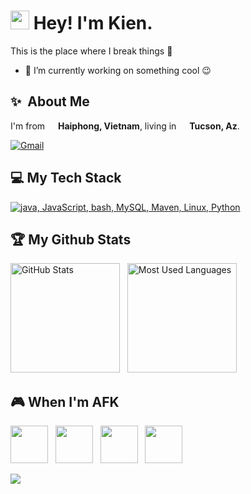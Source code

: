<h1><img src="https://emojis.slackmojis.com/emojis/images/1531849430/4246/blob-sunglasses.gif?1531849430" width="30"/> Hey! I'm Kien.</h1>

This is the place where I break things 🤣
- 🔭  I’m currently working on something cool 😉

## ✨&nbsp; About Me

<p> I'm from <img src="https://cdn-icons-png.flaticon.com/128/197/197473.png" width="13"/> <b>Haiphong, Vietnam</b>, living in <img src="https://cdn-icons-png.flaticon.com/128/4628/4628635.png" width="13"/> <b>Tucson, Az</b>. </p>

[![Gmail](https://skillicons.dev/icons?i=gmail)](mailto:letrungkien1991@gmail.com)

## 💻 My Tech Stack

[![java, JavaScript, bash, MySQL, Maven, Linux, Python](https://skillicons.dev/icons?i=java,js,bash,mysql,maven,linux,py)](https://skillicons.dev)

## 🏆 My Github Stats

<p>
    <img height=175 alt="GitHub Stats" src="https://github-readme-stats.vercel.app/api?username=kientufts&show_icons=true&count_private=true&theme=dark" />&nbsp;&nbsp;
    <img height=175 alt="Most Used Languages" src="https://github-readme-stats.vercel.app/api/top-langs/?username=kientufts&layout=compact&theme=dark" />&nbsp;&nbsp;
</p>

## 🎮 When I'm AFK

<img src="https://cdn-icons-png.flaticon.com/128/2112/2112184.png" width="60"/> &nbsp;
<img src="https://cdn-icons-png.flaticon.com/128/2410/2410375.png" width="60"/> &nbsp;
<img src="https://cdn-icons-png.flaticon.com/128/983/983533.png" width="60"/> &nbsp;
<img src="https://cdn-icons-png.flaticon.com/128/3098/3098183.png" width="60"/> &nbsp;

<p>
  <img src="https://capsule-render.vercel.app/api?type=waving&color=gradient&height=60&section=footer"/>
</p>
